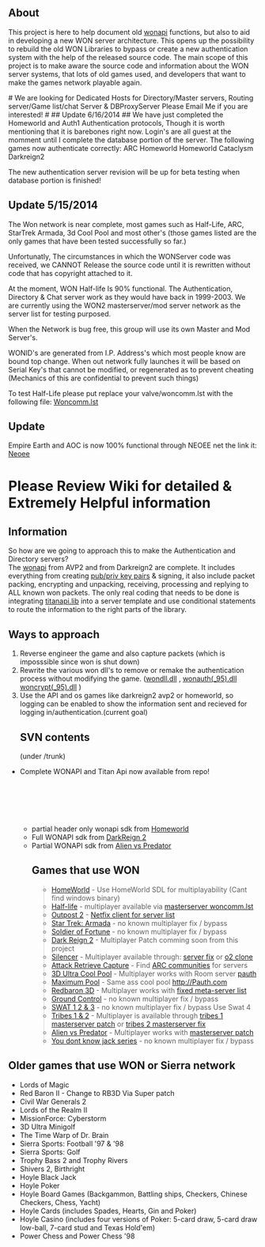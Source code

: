 ## About ##
<p>This project is here to help document old <a href='wonapi.md'>wonapi</a> functions, but also to aid in developing a new WON server architecture. This opens up the possibility to rebuild the old WON Libraries to bypass or create a new authentication system with the help of the released source code. The main scope of this project is to make aware the source code and information about the WON server systems, that lots of old games used, and developers that want to make the games network playable again.<br>
</p>
# We are looking for Dedicated Hosts for Directory/Master servers, Routing server/Game list/chat Server  & DBProxyServer Please Email Me if you are interested! #
## Update 6/16/2014 ##
We have just completed the Homeworld and Auth1 Authentication protocols, Though it is worth mentioning that it is barebones right now.  Login's are all guest at the momment until I complete the database portion of the server.
The following games now authenticate correctly:
ARC
Homeworld
Homeworld Cataclysm
Darkreign2

The new authentication server revision will be up for beta testing when database portion is finished!

## Update 5/15/2014 ##
The Won network is near complete, most games such as Half-Life, ARC, StarTrek Armada, 3d Cool Pool and most other's (those games listed are the only games that have been tested successfully so far.)

Unfortunatly, The circumstances in which the WONServer code was received, we CANNOT Release the source code until it is rewritten without code that has copyright attached to it.

At the moment, WON Half-life Is 90% functional.  The Authentication, Directory & Chat server work as they would have back in 1999-2003.  We are currently using the WON2 masterserver/mod server network as the server list for testing purposed.

When the Network is bug free, this group will use its own Master and Mod Server's.

WONID's are generated from I.P. Address's which most people know are bound top change.  When out network fully launches it will be based on Serial Key's that cannot be modified, or regenerated as to prevent cheating (Mechanics of this are confidential to prevent such things)

To test Half-Life please put replace your valve/woncomm.lst with the following file:
[Woncomm.lst](https://drive.google.com/file/d/0B36Itj6rgoAwOFlhZ1JzbzdYVWc/edit?usp=sharing)

## Update ##
Empire Earth and AOC is now 100% functional through NEOEE net
the link it: [Neoee](http://www.neoee.net)
# Please Review Wiki for detailed & Extremely Helpful information #
## Information ##
So how are we going to approach this to make the Authentication and Directory servers? <br> The <a href='wonapi.md'>wonapi</a> from AVP2 and from Darkreign2 are complete.  It includes everything from creating <a href='encrypt.md'>pub/priv key pairs</a> & signing, it also include packet packing, encrypting and unpacking, receiving, processing and replying to ALL known won packets.  The only real coding that needs to be done is integrating <a href='wonapi#titan.md'>titanapi.lib</a> into a server template and use conditional statements to route the information to the right  parts of the library.<br>
<h2>Ways to approach</h2>
<ol><li>Reverse engineer the game and also capture packets (which is imposssible since won is shut down)<br>
</li><li>Rewrite the various won dll's to remove or remake the authentication process without modifying the game. (<a href='directory#wondll.md'>wondll.dll</a> , <a href='directory#wonauth.md'>wonauth(_95).dll</a> <a href='directory#woncrypt.md'>woncrypt(_95).dll</a> )<br>
</li><li>Use the API and os games like darkreign2 avp2 or homeworld, so logging can be  enabled to show the information sent and recieved for logging in/authentication.(current goal)<br>
<h2>SVN contents</h2>
(under /trunk)<br>
</li></ol><ul><li>Complete WONAPI and Titan Api now available from repo!<br>
<br>
<br>
<old><br>
<br>
<br>
<ul><li>partial header only wonapi sdk from <a href='hw1.md'>Homeworld</a>
</li><li>Full WONAPI sdk from <a href='dr2.md'>DarkReign 2</a>
</li><li>Partial WONAPI sdk from <a href='avp2.md'>Alien vs Predator</a>
<h2>Games that use WON</h2>
<ul>
</li></ul><blockquote><li><a href='hw1.md'>HomeWorld</a> - Use HomeWorld SDL for multiplayability (Cant find windows binary)</li>
<li><a href='hl1.md'>Half-life</a> - multiplayer available via <a href='http://won2.net'>masterserver woncomm.lst</a></li>
<li><a href='o2.md'>Outpost 2</a> - <a href='http://www.outpostuniverse.net/network.php'>Netfix client for server list</a></li>
<li><a href='sta.md'>Star Trek: Armada</a> - no known multiplayer fix / bypass</li>
<li><a href='sof.md'>Soldier of Fortune</a> - no known multiplayer fix / bypass</li>
<li><a href='darkreign2.md'>Dark Reign 2</a> - Multiplayer Patch comming soon from this project</li>
<li><a href='Silencer.md'>Silencer</a> - Multiplayer available through: <a href='http://rgb9000.net/silencer/'>server fix</a> or <a href='http://rgb9000.net/cypher'>o2 clone</a></li>
<li><a href='ARC.md'>Attack Retrieve Capture</a> - Find <a href='http://forums.arc-hq.net/'>ARC communities</a> for servers</li>
<li><a href='ultra.md'>3D Ultra Cool Pool</a> - Multiplayer works with Room server <a href='http://Pauth.com'>pauth</a></li>
<li><a href='ultra.md'>Maximum Pool</a> - Same ass cool pool <a href='http://Pauth.com'>http://Pauth.com</a> </li>
<li><a href='rb3d.md'>Redbaron 3D</a> - Multiplayer works with <a href='http://www.gunjones.com/RBservers.txt'>fixed meta-server list</a></li>
<li><a href='groundcontrol.md'>Ground Control</a> - no known multiplayer fix / bypass</li>
<li><a href='swat.md'>SWAT 1 2 &amp; 3</a> - no known multiplayer fix / bypass Use Swat 4</li>
<li><a href='tribes.md'>Tribes 1 &amp; 2</a> - Multiplayer is available through <a href='http://tribesone.com/forum/showthread.php?19177-New-Tribes-Master-Server-Instructions'>tribes 1 masterserver patch</a> or <a href='http://t2.plugh.us/#howget'>tribes 2 masterserver fix</a></li>
<li><a href='avp.md'>Alien vs Predator</a> - Multiplayer works with <a href='http://master.lithfaq.com/'>masterserver patch</a></li>
<li><a href='ydkj.md'>You dont know jack series</a> - no known multiplayer fix / bypass</li>
</ul></blockquote></li></ul>

<h2>Older games that use WON or Sierra network</h2>
<ul><li>Lords of Magic<br>
</li><li>Red Baron II - Change to RB3D Via Super patch<br>
</li><li>Civil War Generals 2<br>
</li><li>Lords of the Realm II<br>
</li><li>MissionForce: Cyberstorm<br>
</li><li>3D Ultra Minigolf<br>
</li><li>The Time Warp of Dr. Brain<br>
</li><li>Sierra Sports: Football '97 & '98<br>
</li><li>Sierra Sports: Golf<br>
</li><li>Trophy Bass 2 and Trophy Rivers<br>
</li><li>Shivers 2, Birthright<br>
</li><li>Hoyle Black Jack<br>
</li><li>Hoyle Poker<br>
</li><li>Hoyle Board Games (Backgammon, Battling ships, Checkers, Chinese Checkers, Chess, Yacht)<br>
</li><li>Hoyle Cards (includes Spades, Hearts, Gin and Poker)<br>
</li><li>Hoyle Casino (includes four versions of Poker: 5-card draw, 5-card draw low-ball, 7-card stud and Texas Hold'em)<br>
</li><li>Power Chess and Power Chess '98</li></ul>
